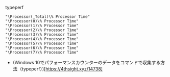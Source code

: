 

typeperf

```
"\Processor(_Total)\% Processor Time"
"\Processor(0)\% Processor Time"
"\Processor(1)\% Processor Time"
"\Processor(2)\% Processor Time"
"\Processor(3)\% Processor Time"
"\Processor(4)\% Processor Time"
"\Processor(5)\% Processor Time"
"\Processor(6)\% Processor Time"
"\Processor(7)\% Processor Time"
```


- (Windows 10でパフォーマンスカウンターのデータをコマンドで収集する方法（typeperf）)[https://4thsight.xyz/14738]